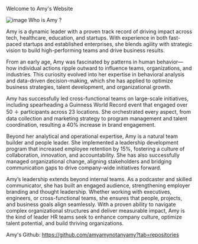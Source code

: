 Welcome to Amy's Website 

![image](https://github.com/user-attachments/assets/1cd46b0a-a825-4fd7-b371-ef332d34ec93)
 Who is Amy ? 
 
Amy is a dynamic leader with a proven track record of driving impact across tech, healthcare, education, and startups. With experience in both fast-paced startups and established enterprises, she blends agility with strategic vision to build high-performing teams and drive business results.

From an early age, Amy was fascinated by patterns in human behavior—how individual actions ripple outward to influence teams, organizations, and industries. This curiosity evolved into her expertise in behavioral analysis and data-driven decision-making, which she has applied to optimize business strategies, talent development, and organizational growth.

Amy has successfully led cross-functional teams on large-scale initiatives, including spearheading a Guinness World Record event that engaged over 50 ＋ participants across 23 locations. She orchestrated every aspect, from data collection and marketing strategy to program management and talent coordination, resulting a 40% increase in brand engagement.

Beyond her analytical and operational expertise, Amy is a natural team builder and people leader. She implemented a leadership development program that increased employee retention by 15%, fostering a culture of collaboration, innovation, and accountability. She has also successfully managed organizational change, aligning stakeholders and bridging communication gaps to drive company-wide initiatives forward.

Amy’s leadership extends beyond internal teams. As a podcaster and skilled communicator, she has built an engaged audience, strengthening employer branding and thought leadership. Whether working with executives, engineers, or cross-functional teams, she ensures that people, projects, and business goals align seamlessly. With a proven ability to navigate complex organizational structures and deliver measurable impact, Amy is the kind of leader HR teams seek to enhance company culture, optimize talent potential, and build thriving organizations.


Amy's Github: 
https://github.com/amyamynotanyamy?tab=repositories
